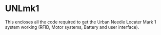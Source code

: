 # UNLmk1
This encloses all the code required to get the Urban Needle Locater Mark 1 system working (RFID, Motor systems, Battery and user interface). 
